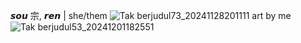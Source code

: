  𝙨𝙤𝙪 宗, 𝙧𝙚𝙣 | she/them
  ![Tak berjudul73_20241128201111](https://github.com/user-attachments/assets/3c859d4d-71c2-4f5d-99ae-654c73533b08)
art by me 
![Tak berjudul53_20241201182551](https://github.com/user-attachments/assets/f347a06b-0035-4704-8f48-9fa1e29bfbef)


